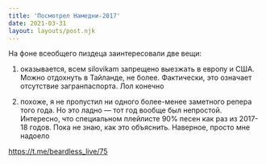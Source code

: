 ```yaml
---
title: 'Посмотрел Намедни-2017'
date: 2021-03-31
layout: layouts/post.njk
---
```


На фоне всеобщего пиздеца заинтересовали две вещи:

1) оказывается, всем silovikam запрещено выезжать в европу и США. Можно отдохнуть в Тайланде, не более. Фактически, это означает отсутствие загранпаспорта. Лол конечно

2) похоже, я не пропустил ни одного более-менее заметного репера того года. Но это ладно — тот год вообще был непростой. Интересно, что специальном плейлисте 90% песен как раз из 2017-18 годов. Пока не знаю, как это объяснить. Наверное, просто мне надоело


https://t.me/beardless_live/75